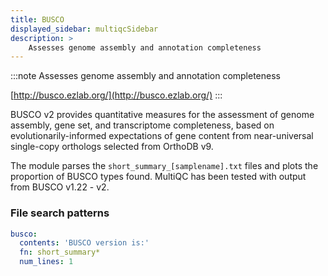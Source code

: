 ```yaml
---
title: BUSCO
displayed_sidebar: multiqcSidebar
description: >
    Assesses genome assembly and annotation completeness
---
```


<!--
~~~~~ DO NOT EDIT ~~~~~
This file is autogenerated from the MultiQC module python docstring.
Do not edit the markdown, it will be overwritten.

File path for the source of this content: multiqc/modules/busco/busco.py
~~~~~~~~~~~~~~~~~~~~~~~
-->

:::note
Assesses genome assembly and annotation completeness

[http://busco.ezlab.org/](http://busco.ezlab.org/)
:::

BUSCO v2 provides quantitative measures for the assessment of genome
assembly, gene set, and transcriptome completeness, based on
evolutionarily-informed expectations of gene content from near-universal
single-copy orthologs selected from OrthoDB v9.

The module parses the `short_summary_[samplename].txt` files and
plots the proportion of BUSCO types found. MultiQC has been tested with
output from BUSCO v1.22 - v2.

### File search patterns

```yaml
busco:
  contents: 'BUSCO version is:'
  fn: short_summary*
  num_lines: 1
```
    